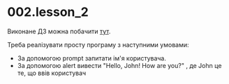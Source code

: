 # 002.lesson_2

Виконане ДЗ можна побачити [тут](https://witnesstime.github.io/002.lesson_2/).

Треба реалізувати просту програму з наступними умовами:

  *  За допомогою prompt запитати ім'я користувача.
  *  За допомогою alert вивести "Hello, John! How are you?" , де John це те, що ввів користувач